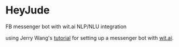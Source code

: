 # HeyJude
FB messenger bot with wit.ai NLP/NLU integration

using Jerry Wang's <a href= "https://github.com/jw84/messenger-bot-witai-tutorial" >tutorial</a> for setting up a messenger bot with <a href= "https://wit.ai/">wit.ai</a>.



